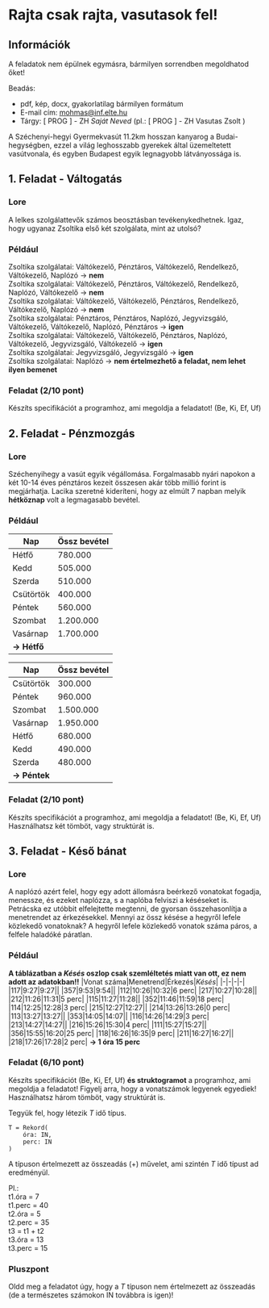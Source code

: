# Rajta csak rajta, vasutasok fel!

## Információk 
A feladatok nem épülnek egymásra, bármilyen sorrendben megoldhatod őket!  

Beadás:  
- pdf, kép, docx, gyakorlatilag bármilyen formátum 
- E-mail cím: mohmas@inf.elte.hu
- Tárgy:  [ PROG ] - ZH *Saját Neved* (pl.: [ PROG ] - ZH Vasutas Zsolt )

A Széchenyi-hegyi Gyermekvasút 11.2km hosszan kanyarog a Budai-hegységben, ezzel a világ leghosszabb gyerekek által üzemeltetett vasútvonala, és egyben Budapest egyik legnagyobb látványossága is.

## 1. Feladat - Váltogatás

### Lore
A lelkes szolgálattevők számos beosztásban tevékenykedhetnek. Igaz, hogy ugyanaz Zsoltika első két szolgálata, mint az utolsó?

### Például
Zsoltika szolgálatai: Váltókezelő, Pénztáros, Váltókezelő, Rendelkező, Váltókezelő, Naplózó → **nem**  
Zsoltika szolgálatai: Váltókezelő, Pénztáros, Váltókezelő, Rendelkező, Naplózó, Váltókezelő → **nem**  
Zsoltika szolgálatai: Váltókezelő, Váltókezelő, Pénztáros, Rendelkező, Váltókezelő, Naplózó → **nem**  
Zsoltika szolgálatai: Pénztáros, Pénztáros, Naplózó, Jegyvizsgáló, Váltókezelő, Váltókezelő, Naplózó, Pénztáros → **igen**  
Zsoltika szolgálatai: Váltókezelő, Váltókezelő, Pénztáros, Naplózó, Váltókezelő, Jegyvizsgáló, Váltókezelő → **igen**  
Zsoltika szolgálatai: Jegyvizsgáló, Jegyvizsgáló → **igen**  
Zsoltika szolgálatai: Naplózó → **nem értelmezhető a feladat, nem lehet ilyen bemenet**

### Feladat (2/10 pont)
Készíts specifikációt a programhoz, ami megoldja a feladatot! (Be, Ki, Ef, Uf)

## 2. Feladat - Pénzmozgás

### Lore
Széchenyihegy a vasút egyik végállomása. Forgalmasabb nyári napokon a két 10-14 éves pénztáros kezeit összesen akár több millió forint is megjárhatja. Lacika szeretné kideríteni, hogy az elmúlt 7 napban melyik **hétköznap** volt a legmagasabb bevétel.

### Például  
|Nap|Össz bevétel|
|-|-|
|Hétfő|780.000|
|Kedd|505.000|
|Szerda|510.000|
|Csütörtök|400.000|
|Péntek|560.000|
|Szombat|1.200.000|
|Vasárnap|1.700.000|
|**→ Hétfő**|

|Nap|Össz bevétel|
|-|-|
|Csütörtök|300.000|
|Péntek|960.000|
|Szombat|1.500.000|
|Vasárnap|1.950.000|
|Hétfő|680.000|
|Kedd|490.000|
|Szerda|480.000|
|**→ Péntek**|

### Feladat (2/10 pont)
Készíts specifikációt a programhoz, ami megoldja a feladatot! (Be, Ki, Ef, Uf)  
Használhatsz két tömböt, vagy struktúrát is.

## 3. Feladat - Késő bánat

### Lore
A naplózó azért felel, hogy egy adott állomásra beérkező vonatokat fogadja, menessze, és ezeket naplózza, s a naplóba felviszi a késéseket is. Petrácska ez utóbbit elfelejtette megtenni, de gyorsan összehasonlítja a menetrendet az érkezésekkel. Mennyi az össz késése a hegyről lefele közlekedő vonatoknak? A hegyről lefele közlekedő vonatok száma páros, a felfele haladóké páratlan.

### Például
**A táblázatban a *Késés* oszlop csak szemléltetés miatt van ott, ez nem adott az adatokban!!**
|Vonat száma|Menetrend|Érkezés|*Késés*|
|-|-|-|-|
|117|9:27|9:27||
|357|9:53|9:54||
|112|10:26|10:32|6 perc|
|217|10:27|10:28||
|212|11:26|11:31|5 perc|
|115|11:27|11:28||
|352|11:46|11:59|18 perc|
|114|12:25|12:28|3 perc|
|215|12:27|12:27||
|214|13:26|13:26|0 perc|
|113|13:27|13:27||
|353|14:05|14:07||
|116|14:26|14:29|3 perc|
|213|14:27|14:27||
|216|15:26|15:30|4 perc|
|111|15:27|15:27||
|356|15:55|16:20|25 perc|
|118|16:26|16:35|9 perc|
|211|16:27|16:27||
|218|17:26|17:28|2 perc|
**→ 1 óra 15 perc**

### Feladat (6/10 pont)
Készíts specifikációt (Be, Ki, Ef, Uf) **és struktogramot** a programhoz, ami megoldja a feladatot! Figyelj arra, hogy a vonatszámok legyenek egyediek!  
Használhatsz három tömböt, vagy struktúrát is.  


Tegyük fel, hogy létezik *T* idő típus.
````
T = Rekord(
    óra: IN,
    perc: IN
)
````
A típuson értelmezett az összeadás (+) művelet, ami szintén *T* idő típust ad eredményül.

Pl.:  
t1.óra = 7  
t1.perc = 40  
t2.óra = 5  
t2.perc = 35  
t3 = t1 + t2  
t3.óra = 13  
t3.perc = 15  


### Pluszpont
Oldd meg a feladatot úgy, hogy a *T* típuson nem értelmezett az összeadás (de a természetes számokon IN továbbra is igen)! 